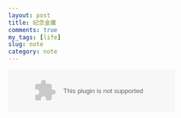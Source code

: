 ```yaml
---
layout: post
title: 纪念金庸
comments: true
my_tags: [life]
slug: note
category: note
---
```


<!-- <img src="/images/xiameng.jpg" alt="pal" width="500"> -->

<!-- 天之道，损有余以补不足，人之道，则不然，损不足以奉有余。 -->
<p>
<embed autostart="true" hidden="true" loop="true" src="//music.163.com/style/swf/widget.swf?sid=236426&type=2&auto=1&width=320&height=66" width="340" height="86">
</p>





